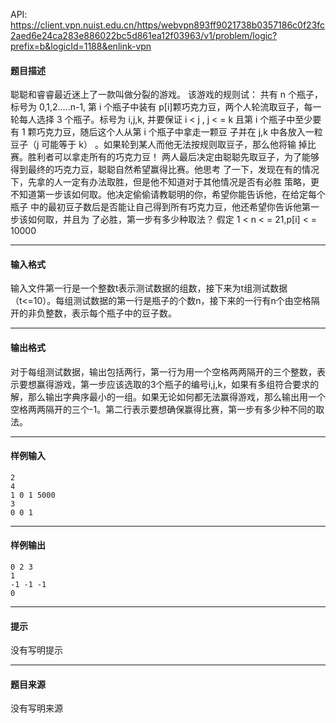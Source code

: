 API: https://client.vpn.nuist.edu.cn/https/webvpn893ff9021738b0357186c0f23fc2aed6e24ca283e886022bc5d861ea12f03963/v1/problem/logic?prefix=b&logicId=1188&enlink-vpn

#### 题目描述

聪聪和睿睿最近迷上了一款叫做分裂的游戏。 该游戏的规则试： 共有 n 个瓶子， 标号为 0,1,2.....n-1, 第 i 个瓶子中装有 p\[i\]颗巧克力豆，两个人轮流取豆子，每一轮每人选择 3 个瓶子。标号为 i,j,k, 并要保证 i < j , j < = k 且第 i 个瓶子中至少要有 1 颗巧克力豆，随后这个人从第 i 个瓶子中拿走一颗豆 子并在 j,k 中各放入一粒豆子（j 可能等于 k） 。如果轮到某人而他无法按规则取豆子，那么他将输 掉比赛。胜利者可以拿走所有的巧克力豆！ 两人最后决定由聪聪先取豆子，为了能够得到最终的巧克力豆，聪聪自然希望赢得比赛。他思考 了一下，发现在有的情况下，先拿的人一定有办法取胜，但是他不知道对于其他情况是否有必胜 策略，更不知道第一步该如何取。他决定偷偷请教聪明的你，希望你能告诉他，在给定每个瓶子 中的最初豆子数后是否能让自己得到所有巧克力豆，他还希望你告诉他第一步该如何取，并且为 了必胜，第一步有多少种取法？ 假定 1 < n < = 21,p\[i\] < = 10000

---

#### 输入格式

输入文件第一行是一个整数t表示测试数据的组数，接下来为t组测试数据（t<=10）。每组测试数据的第一行是瓶子的个数n，接下来的一行有n个由空格隔开的非负整数，表示每个瓶子中的豆子数。

---

#### 输出格式

对于每组测试数据，输出包括两行，第一行为用一个空格两两隔开的三个整数，表示要想赢得游戏，第一步应该选取的3个瓶子的编号i,j,k，如果有多组符合要求的解，那么输出字典序最小的一组。如果无论如何都无法赢得游戏，那么输出用一个空格两两隔开的三个-1。第二行表示要想确保赢得比赛，第一步有多少种不同的取法。

---

#### 样例输入
```
2                          
4                            
1 0 1 5000            
3                            
0 0 1

```

---

#### 样例输出
```
0 2 3
1
-1 -1 -1
0
```

---

#### 提示

没有写明提示

---

#### 题目来源

没有写明来源